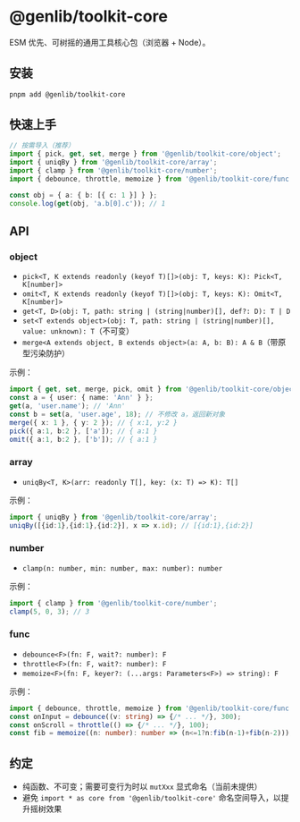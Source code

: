 # @genlib/toolkit-core

ESM 优先、可树摇的通用工具核心包（浏览器 + Node）。

## 安装
```bash
pnpm add @genlib/toolkit-core
```

## 快速上手
```ts
// 按需导入（推荐）
import { pick, get, set, merge } from '@genlib/toolkit-core/object';
import { uniqBy } from '@genlib/toolkit-core/array';
import { clamp } from '@genlib/toolkit-core/number';
import { debounce, throttle, memoize } from '@genlib/toolkit-core/func';

const obj = { a: { b: [{ c: 1 }] } };
console.log(get(obj, 'a.b[0].c')); // 1
```

## API

### object
- `pick<T, K extends readonly (keyof T)[]>(obj: T, keys: K): Pick<T, K[number]>`
- `omit<T, K extends readonly (keyof T)[]>(obj: T, keys: K): Omit<T, K[number]>`
- `get<T, D>(obj: T, path: string | (string|number)[], def?: D): T | D`
- `set<T extends object>(obj: T, path: string | (string|number)[], value: unknown): T`（不可变）
- `merge<A extends object, B extends object>(a: A, b: B): A & B`（带原型污染防护）

示例：
```ts
import { get, set, merge, pick, omit } from '@genlib/toolkit-core/object';
const a = { user: { name: 'Ann' } };
get(a, 'user.name'); // 'Ann'
const b = set(a, 'user.age', 18); // 不修改 a，返回新对象
merge({ x: 1 }, { y: 2 }); // { x:1, y:2 }
pick({ a:1, b:2 }, ['a']); // { a:1 }
omit({ a:1, b:2 }, ['b']); // { a:1 }
```

### array
- `uniqBy<T, K>(arr: readonly T[], key: (x: T) => K): T[]`

示例：
```ts
import { uniqBy } from '@genlib/toolkit-core/array';
uniqBy([{id:1},{id:1},{id:2}], x => x.id); // [{id:1},{id:2}]
```

### number
- `clamp(n: number, min: number, max: number): number`

示例：
```ts
import { clamp } from '@genlib/toolkit-core/number';
clamp(5, 0, 3); // 3
```

### func
- `debounce<F>(fn: F, wait?: number): F`
- `throttle<F>(fn: F, wait?: number): F`
- `memoize<F>(fn: F, keyer?: (...args: Parameters<F>) => string): F`

示例：
```ts
import { debounce, throttle, memoize } from '@genlib/toolkit-core/func';
const onInput = debounce((v: string) => {/* ... */}, 300);
const onScroll = throttle(() => {/* ... */}, 100);
const fib = memoize((n: number): number => (n<=1?n:fib(n-1)+fib(n-2)));
```

## 约定
- 纯函数、不可变；需要可变行为时以 `mutXxx` 显式命名（当前未提供）
- 避免 `import * as core from '@genlib/toolkit-core'` 命名空间导入，以提升摇树效果
